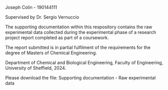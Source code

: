 Joseph Colin - 190144111

Supervised by Dr. Sergio Vernuccio

The supporting documentation within this respository contains the raw experimental data collected during the experimental phase of a research project report completed as part of a coursework. 

The report submitted is in partial fulfilment of the requirements for the degree of Masters of Chemical Engineering.

Department of Chemical and Biological Engineering, Faculty of Engineering, University of Sheffield, 2024.

Please download the file: Supporting documentation - Raw experimental data 
